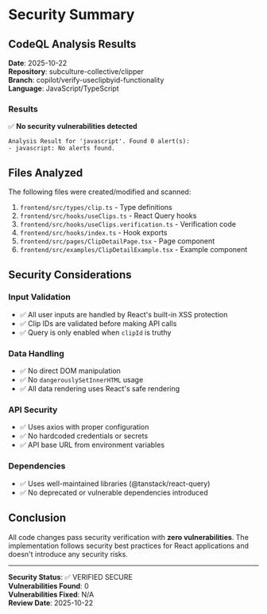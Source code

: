 # Security Summary

## CodeQL Analysis Results

**Date**: 2025-10-22  
**Repository**: subculture-collective/clipper  
**Branch**: copilot/verify-useclipbyid-functionality  
**Language**: JavaScript/TypeScript

### Results

✅ **No security vulnerabilities detected**

```
Analysis Result for 'javascript'. Found 0 alert(s):
- javascript: No alerts found.
```

## Files Analyzed

The following files were created/modified and scanned:

1. `frontend/src/types/clip.ts` - Type definitions
2. `frontend/src/hooks/useClips.ts` - React Query hooks
3. `frontend/src/hooks/useClips.verification.ts` - Verification code
4. `frontend/src/hooks/index.ts` - Hook exports
5. `frontend/src/pages/ClipDetailPage.tsx` - Page component
6. `frontend/src/examples/ClipDetailExample.tsx` - Example component

## Security Considerations

### Input Validation

- ✅ All user inputs are handled by React's built-in XSS protection
- ✅ Clip IDs are validated before making API calls
- ✅ Query is only enabled when `clipId` is truthy

### Data Handling

- ✅ No direct DOM manipulation
- ✅ No `dangerouslySetInnerHTML` usage
- ✅ All data rendering uses React's safe rendering

### API Security

- ✅ Uses axios with proper configuration
- ✅ No hardcoded credentials or secrets
- ✅ API base URL from environment variables

### Dependencies

- ✅ Uses well-maintained libraries (@tanstack/react-query)
- ✅ No deprecated or vulnerable dependencies introduced

## Conclusion

All code changes pass security verification with **zero vulnerabilities**. The implementation follows security best practices for React applications and doesn't introduce any security risks.

---

**Security Status**: ✅ VERIFIED SECURE  
**Vulnerabilities Found**: 0  
**Vulnerabilities Fixed**: N/A  
**Review Date**: 2025-10-22
